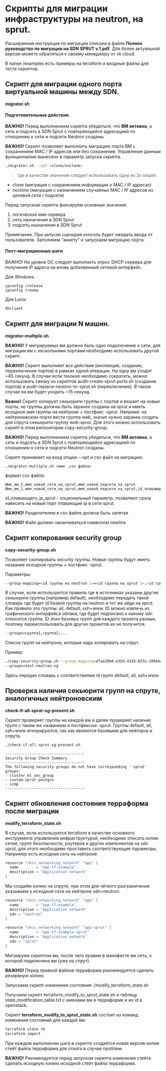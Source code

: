 # Скрипты для миграции инфраструктуры на neutron, на sprut.

Расширенная инструкция по миграции описана в файле **Полное руководство по миграции на SDN SPRUT v.1.pdf**. Для более актуальной версии можете обратиться к своему менеджеру от vk cloud.

В папке /examples есть примеры на terraform и входные файлы для теста скриптов.

## Скрипт для миграции одного порта виртуальной машины между SDN.

**migrator.sh**

#### Подготовительные действия.

**ВАЖНО!** Перед выполнением скрипта убедиться, что **ВМ активна**, а сеть и подсеть в SDN Sprut с повторяющейся адресацией по отношению к сети и подсети Neutron созданы.

**ВАЖНО!** Скрипт позволяет выполнить миграцию порта ВМ с сохранением MAC / IP адресов или без сохранения. Управление данным функционалом вынесено в параметр запуска скрипта.

```bash
./migrator.sh --opt <clone/noclone>
```

> где в качестве значения следует использовать одну из 2х опций:

- clone (миграция с сохранением информации о MAC / IP адресах)
- noclone (миграция с назначением случайных MAC / IP адресов из целевой сети / подсети)

Перед запуском скрипта фиксируем основные значения:
1. логическое имя сервера
1. сеть назначения в SDN Sprut
1. подсеть назначения в SDN Sprut

Примечание. При запуске сценария консоль будет ожидать ввода от пользователя. Заполняем "анкету" и запускаем миграцию порта.

#### Пост-миграционные шаги

ВАЖНО! На уровне ОС следует выполнить опрос DHCP сервера для получения IP адреса на вновь добалвенный сетевой интерфейс.

Для Windows:

```
ipconfig /release
ipconfig /renew
```

Для Lunix:
```bash
dhclient
```

## Скрипт для миграции N машин.

**migrator-multiple.sh**

**ВАЖНО!** У мигрируемых вм должно быть одно подключение к сети, для миграции вм с несколькими портами необходимо использовать другой скрипт.

**ВАЖНО!** Скрипт выполняет все действия (инспекция, создание, переключение портов) в рамках одной итерации. На одну вм уходит ~45 секунд.  В случае если техокно необходимо сократить, можно использовать связку из скриптов audit-create-sprut-ports.sh (создание портов) и audit-replace-neutron-to-sprut.sh (переключение). В таком случае на вм будет уходить ~15 секунд.

**Важно!** Скрипт копирует секьюрити группы с портов и вешает на новые порты, но группы должны быть заранее созданы на sprut и иметь исходное имя группы на нейтроне + постфикс -sprut. Наприме: на нейтроновском порте вести группа web, значит нужно заранее создать для спрута секьюрити группу web-sprut. Для этого можно использовать скрипт в этом репозитории copy-security-group.

**ВАЖНО!** Перед выполнением скрипта убедиться, что **ВМ активна**, а сеть и подсеть в SDN Sprut с повторяющейся адресацией по отношению к сети и подсети Neutron созданы.

Скрипт принимает на вход опцию --opt и csv файл на миграцию.

```shell
./migrator-multiple.sh <имя .csv файла>
```

формат csv файла:

```
Имя_вм_1,имя_новой_сети_на_sprut,имя_новой_подсети_на_sprut
Имя_вм_1,имя_новой_сети_на_sprut,имя_новой_подсети_на_sprut,id_плавающего_ip_sprut

```
id_плавающего_ip_sprut - опциональный параметр, позваляют сразу навесить на новый порт плавающий ip в сети sprut.

**ВАЖНО!** Разделителем в csv файле должна быть запятая

**ВАЖНО!** Файл должен заканчиваться символом newline

## Скрипт копирования security group

**copy-security-group.sh**

Позволяет скопировать security группы. Новые группы будут иметь название исходной группы + постфикс -sprut.

Параметры:

```bash
--group-mapping=<id группы на neutron 1>=<id группы на sprut 1>,<id группы на neutron 2>=<id группы на sprut 2>,...
```
В случае, если используются правила где в источниках указаны другие секьюрити группы (например default), необходимо передать такой словарь где будет id базвой группы на neutron и тот же айди на sprut. Как правило это группы: all, default, ssh+www. ID можно извлечь из графического интерфейса облака, где будет подписано к какому sdn относится группа. ID этих базовых групп для каждого проекта разные, поэтому переиспользовать для других проектов их не получится.

```bash
--groups=группа1,группа2,...
```
Список групп на нейтроне, которые надо копировать на спрут.

Пример:
```bash
./copy-security-group.sh --group-mapping=dfae29b0-e35d-4328-82fe-28944a34497b=8492ee54-a0a6-4dd1-a8af-0c73d4b5edf5,2e2e2dea-3d0e-43c4-8b46-175799099cfe=d7881417-4ac4-404c-82b6-311da32b6386,58fb65aa-d3d1-4765-b5bb-b752e70baf6b=5a60883e-c165-4f2d-9477-4c417acd5d6f \ 
--groups=test-neutron-sg 
```

Здесь передан словарь с соответствиями id групп default, all, ssh+www. 

## Проверка наличия секьюрити групп на спруте, аналогичных нейтроновским

**check-if-all-sprut-sg-present.sh**

Скрипт проверяет группы на каждой вм и далее проверяет наличие групп с таким же названием и постфиксом -sprut.
Группы default, all, ssh+www игнорируются, так как являются базовыми для нейторна и спрута.

```bash
./check-if-all-sprut-sg-present.sh
```

```shell
------------------------------------
Security Group Check Summary
------------------------------------
The following security groups do not have corresponding '-sprut' groups:
- cluster_ml_sec_group
- custom-sprut-postgre
- icmp
------------------------------------
```

## Скрипт обновления состояния терраформа после миграции

**modify_terraform_state.sh**

В случае, если используется terraform в качестве основного инструмента управления инфраструктурой, необходимо описать копии сетей, групп безопасности, роутеров и других компонентов на sdn sprut, для этого необходимо проставить соответствующие параметры. Например есть исходная сеть на нейтроне: 

```c
resource "vkcs_networking_network" "app" {
  name        = "app-tf-example"
  description = "Application network"
}
```

Мы создаём копию на спруте, при этом для чёткого разграничения указываем у исходной сети на нейтроне sdn=neutron.

```c
resource "vkcs_networking_network" "app" {
  name        = "app-tf-example"
  description = "Application network"
  sdn = "neutron"
}

resource "vkcs_networking_network" "app-sprut" {
  name        = "app-tf-example-sprut"
  description = "Application network"
  sdn = "sprut"
}
```

Мигрируем скриптом вм, после чего правим в манифесте вм сеть, к которой подключена вм (уже на спрут).

**ВАЖНО!** Перед правкой файлов терраформа рекомендуется сделать резервную копию.

Запускаем скрипт изменения состояния ./modify_terraform_state.sh

Получаем скрипт terraform_modify_to_sprut_state.sh и таблицу state_modification_table.txt с именами вм в терраформе и их id в openstack.

Скрипт **terraform_modify_to_sprut_state.sh** состоит из команд изменения состояний для каждой вм:

```bash
terraform state rm
terraform import
```

При каждом выполнении шага в скрипте создаётся новая версия-копия стейт файла терраформа для отката в случае проблем. 

**ВАЖНО!** Рекомендуется перед запуском скрипта изменения стейта сделать исходную копию исходной стейт файла терраформа.